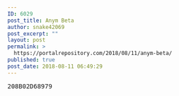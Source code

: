 ```yaml
---
ID: 6029
post_title: Anym Beta
author: snake42069
post_excerpt: ""
layout: post
permalink: >
  https://portalrepository.com/2018/08/11/anym-beta/
published: true
post_date: 2018-08-11 06:49:29
---
```

<pre>208B02D68979</pre>